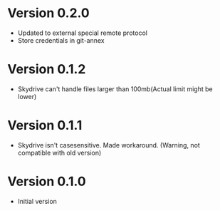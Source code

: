 # Version 0.2.0
  - Updated to external special remote protocol
  - Store credentials in git-annex

# Version 0.1.2
  - Skydrive can't handle files larger than 100mb(Actual limit might be lower)

# Version 0.1.1
  - Skydrive isn't casesensitive. Made workaround. (Warning, not compatible with old version)

# Version 0.1.0
  - Initial version

